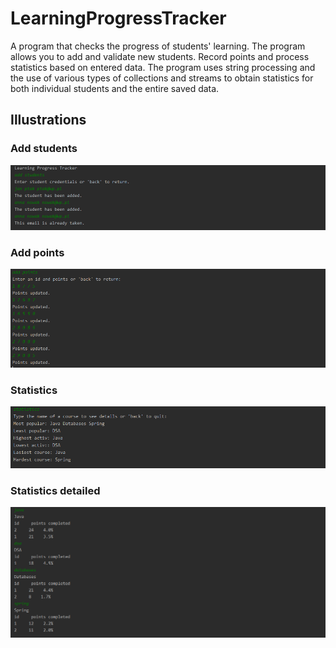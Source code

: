 # LearningProgressTracker
A program that checks the progress of students' learning. The program allows you to add and validate new students. Record points and process statistics based on entered data. The program uses string processing
and the use of various types of collections and streams to obtain statistics for both individual students and the entire saved data.

## Illustrations

### Add students
![](screenshots/addStudents.png)

### Add points
![](screenshots/addPoints.png)

### Statistics
![](screenshots/statistics.png)

### Statistics detailed
![](screenshots/statisticsDetails.png)
